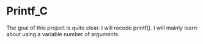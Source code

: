 # Printf_C
The goal of this project is quite clear. I will recode printf(). I will mainly learn about using a variable number of arguments. 
